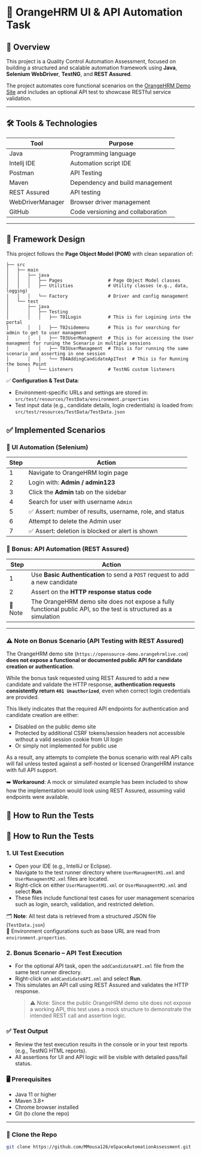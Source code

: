 # 🧪 OrangeHRM UI & API Automation Task

## 📌 Overview

This project is a Quality Control Automation Assessment, focused on building a structured and scalable automation framework using **Java**, **Selenium WebDriver**, **TestNG**, and **REST Assured**.

The project automates core functional scenarios on the [OrangeHRM Demo Site](https://opensource-demo.orangehrmlive.com) and includes an optional API test to showcase RESTful service validation.

---

## 🛠️ Tools & Technologies

| Tool             | Purpose                           |
|------------------|-----------------------------------|
| Java             | Programming language              |
| Intellj IDE      | Automation script IDE             |
| Postman          | API Testing                       |
| Maven            | Dependency and build management   |
| REST Assured     | API testing                       |
| WebDriverManager | Browser driver management         |
| GitHub           | Code versioning and collaboration |

---

## 🧱 Framework Design

This project follows the **Page Object Model (POM)** with clean separation of:

```
├── src
│   ├── main
│   │   ├── java
│   │   │   ├── Pages                 # Page Object Model classes
│   │   │   ├── Utilities             # Utility classes (e.g., data, logging)
│   │   │   └── Factory               # Driver and config management
│   └── test
│       ├── java
│       │   ├── Testing
│       │   │   ├── T01Login          # This is for Logining into the portal
│       │   │   ├── T02sidemenu       # This is for searching for admin to get to user managment
│       │   │   ├── T03UserManagment  # This is for accessing the User managment for runing the Scenario in multiple sessions
│       │   │   ├── T03UserManagment  # This is for running the same scenario and asserting in one session
│       │   │   └── T04AddingCandidateApITest  # This is for Running the bones Point
│       │   └── Listeners             # TestNG custom listeners
```


✅ **Configuration & Test Data**:
- Environment-specific URLs and settings are stored in:  
  `src/test/resources/TestData/environment.properties`
- Test input data (e.g., candidate details, login credentials) is loaded from:  
  `src/test/resources/TestData/TestData.json`


## ✅ Implemented Scenarios

### 🔹 UI Automation (Selenium)

| Step | Action |
|------|--------|
| 1 | Navigate to OrangeHRM login page |
| 2 | Login with: **Admin / admin123** |
| 3 | Click the **Admin** tab on the sidebar |
| 4 | Search for user with username `Admin` |
| 5 | ✅ Assert: number of results, username, role, and status |
| 6 | Attempt to delete the Admin user |
| 7 | ✅ Assert: deletion is blocked or alert is shown |

### 🔹 Bonus: API Automation (REST Assured)

| Step | Action |
|------|--------|
| 1 | Use **Basic Authentication** to send a `POST` request to add a new candidate |
| 2 | Assert on the **HTTP response status code** |
| 📝 Note | The OrangeHRM demo site does not expose a fully functional public API, so the test is structured as a simulation |

---
### ⚠️ Note on Bonus Scenario (API Testing with REST Assured)

The OrangeHRM demo site (`https://opensource-demo.orangehrmlive.com`) **does not expose a functional or documented public API for candidate creation or authentication**.

While the bonus task requested using REST Assured to add a new candidate and validate the HTTP response, **authentication requests consistently return `401 Unauthorized`**, even when correct login credentials are provided.

This likely indicates that the required API endpoints for authentication and candidate creation are either:
- Disabled on the public demo site
- Protected by additional CSRF tokens/session headers not accessible without a valid session cookie from UI login
- Or simply not implemented for public use

As a result, any attempts to complete the bonus scenario with real API calls will fail unless tested against a self-hosted or licensed OrangeHRM instance with full API support.

➡️ **Workaround**: A mock or simulated example has been included to show how the implementation would look using REST Assured, assuming valid endpoints were available.

## 🚀 How to Run the Tests

## 🚀 How to Run the Tests

### 1. UI Test Execution
- Open your IDE (e.g., IntelliJ or Eclipse).
- Navigate to the test runner directory where `UserManagmentM1.xml` and `UserManagmentM2.xml` files are located.
- Right-click on either `UserManagmentM1.xml` or `UserManagmentM2.xml` and select **Run**.
- These files include functional test cases for user management scenarios such as login, search, validation, and restricted deletion.

🗂️ **Note**: All test data is retrieved from a structured JSON file (`TestData.json`)  
🔧 Environment configurations such as base URL are read from `environment.properties`.

### 2. Bonus Scenario – API Test Execution
- For the optional API task, open the `addCandidateAPI.xml` file from the same test runner directory.
- Right-click on `addCandidateAPI.xml` and select **Run**.
- This simulates an API call using REST Assured and validates the HTTP response.
  > ⚠️ Note: Since the public OrangeHRM demo site does not expose a working API, this test uses a mock structure to demonstrate the intended REST call and assertion logic.

### ✅ Test Output
- Review the test execution results in the console or in your test reports (e.g., TestNG HTML reports).
- All assertions for UI and API logic will be visible with detailed pass/fail status.



### 🖥 Prerequisites
- Java 11 or higher
- Maven 3.8+
- Chrome browser installed
- Git (to clone the repo)

---

### 📂 Clone the Repo

```bash
git clone https://github.com/MMousa126/eSpaceAutomationAssessment.git